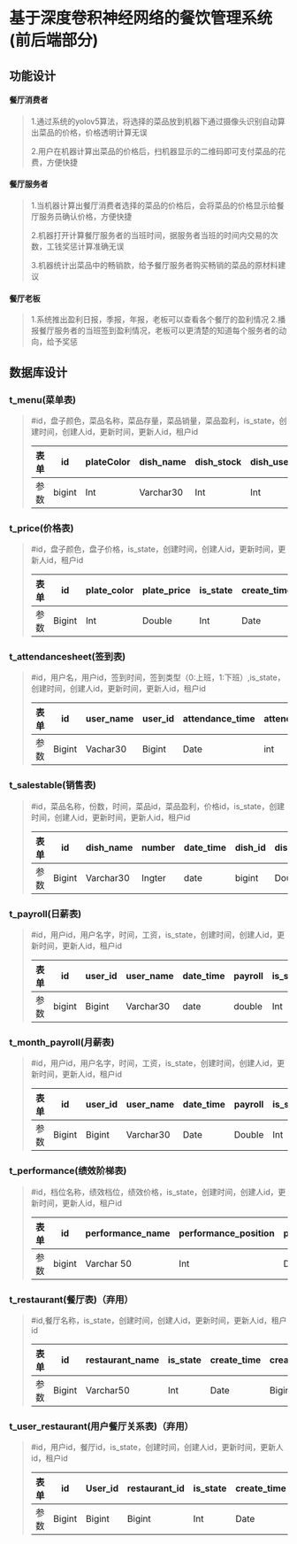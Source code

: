 # 基于深度卷积神经网络的餐饮管理系统(前后端部分)

## 功能设计

#### 餐厅消费者

> 1.通过系统的yolov5算法，将选择的菜品放到机器下通过摄像头识别自动算出菜品的价格，价格透明计算无误
>
> 2.用户在机器计算出菜品的价格后，扫机器显示的二维码即可支付菜品的花费，方便快捷



#### 餐厅服务者

>1.当机器计算出餐厅消费者选择的菜品的价格后，会将菜品的价格显示给餐厅服务员确认价格，方便快捷
>
>2.机器打开计算餐厅服务者的当班时间，据服务者当班的时间内交易的次数，工钱奖惩计算准确无误
>
>3.机器统计出菜品中的畅销款，给予餐厅服务者购买畅销的菜品的原材料建议



#### 餐厅老板

>1.系统推出盈利日报，季报，年报，老板可以查看各个餐厅的盈利情况
>2.播报餐厅服务者的当班签到盈利情况，老板可以更清楚的知道每个服务者的动向，给予奖惩



## 数据库设计

### t_menu(菜单表)

>#id，盘子颜色，菜品名称，菜品存量，菜品销量，菜品盈利，is_state，创建时间，创建人id，更新时间，更新人id，租户id
>
>| 表单 | id     | plateColor | dish_name | dish_stock | dish_used | dish_profit | is_state | create_time | create_id | update_time | update_id | tenant_id |
>| ---- | ------ | ---------- | --------- | ---------- | --------- | ----------- | -------- | ----------- | --------- | ----------- | --------- | --------- |
>| 参数 | bigint | Int        | Varchar30 | Int        | Int       | double      | Int      | Date        | Bigint    | Date        | Bigint    | Bigint    |



### t_price(价格表)

>#id，盘子颜色，盘子价格，is_state，创建时间，创建人id，更新时间，更新人id，租户id
>
>| 表单 | id     | plate_color | plate_price | is_state | create_time | create_id | update_time | update_id | tenant_id |
>| ---- | ------ | ----------- | ----------- | -------- | ----------- | --------- | ----------- | --------- | --------- |
>| 参数 | Bigint | Int         | Double      | Int      | Date        | Bigint    | Date        | Bigint    | Bigint    |



### t_attendancesheet(签到表)

>#id，用户名，用户id，签到时间，签到类型（0:上班，1:下班）,is_state，创建时间，创建人id，更新时间，更新人id，租户id
>
>| 表单 | id     | user_name | user_id | attendance_time | attendance_type | is_state | create_time | create_id | update_time | update_id | tenant_id |
>| ---- | ------ | --------- | ------- | --------------- | --------------- | -------- | ----------- | --------- | ----------- | --------- | --------- |
>| 参数 | Bigint | Vachar30  | Bigint  | Date            | int             | Int      | Date        | Bigint    | Date        | Bigint    | Bigint    |



### t_salestable(销售表)

>#id，菜品名称，份数，时间，菜品id，菜品盈利，价格id，is_state，创建时间，创建人id，更新时间，更新人id，租户id
>
>| 表单 | id     | dish_name | number | date_time | dish_id | dish_profit | price_id | is_state | create_time | create_id | update_time | update_id | tenant_id |
>| ---- | ------ | --------- | ------ | --------- | ------- | ----------- | -------- | -------- | ----------- | --------- | ----------- | --------- | --------- |
>| 参数 | Bigint | Varchar30 | Ingter | date      | bigint  | Double      | Bigint   | Int      | Date        | Bigint    | Date        | Bigint    | Bigint    |



### t_payroll(日薪表)

>#id，用户id，用户名字，时间，工资，is_state，创建时间，创建人id，更新时间，更新人id，租户id
>
>| 表单 | id     | user_id | user_name | date_time | payroll | is_state | create_time | create_id | update_time | update_id | tenant_id |
>| ---- | ------ | ------- | --------- | --------- | ------- | -------- | ----------- | --------- | ----------- | --------- | --------- |
>| 参数 | bigint | Bigint  | Varchar30 | date      | double  | Int      | Date        | Bigint    | Date        | Bigint    | Bigint    |



### t_month_payroll(月薪表)

>#id，用户id，用户名字，时间，工资，is_state，创建时间，创建人id，更新时间，更新人id，租户id
>
>| 表单 | id     | user_id | user_name | date_time | payroll | is_state | create_time | create_id | update_time | update_id | tenant_id |
>| ---- | ------ | ------- | --------- | --------- | ------- | -------- | ----------- | --------- | ----------- | --------- | --------- |
>| 参数 | Bigint | Bigint  | Varchar30 | Date      | Double  | Int      | Date        | Bigint    | Date        | Bigint    | Bigint    |



### t_performance(绩效阶梯表)

>#id，档位名称，绩效档位，绩效价格，is_state，创建时间，创建人id，更新时间，更新人id，租户id
>
>| 表单 | id     | performance_name | performance_position | performance_pay | is_state | create_time | create_id | update_time | update_id | tenant_id |
>| ---- | ------ | ---------------- | -------------------- | --------------- | -------- | ----------- | --------- | ----------- | --------- | --------- |
>| 参数 | bigint | Varchar 50       | Int                  | Double          | Int      | Date        | Bigint    | Date        | Bigint    | Bigint    |



### t_restaurant(餐厅表)（弃用）

>#id,餐厅名称，is_state，创建时间，创建人id，更新时间，更新人id，租户id
>
>| 表单 | id     | restaurant_name | is_state | create_time | create_id | update_time | update_id | tenant_id |
>| ---- | ------ | --------------- | -------- | ----------- | --------- | ----------- | --------- | --------- |
>| 参数 | Bigint | Varchar50       | Int      | Date        | Bigint    | Date        | Bigint    | Bigint    |



### t_user_restaurant(用户餐厅关系表)（弃用）

>#id，用户id，餐厅id，is_state，创建时间，创建人id，更新时间，更新人id，租户id
>
>| 表单 | id     | User_id | restaurant_id | is_state | create_time | create_id | update_time | update_id | tenant_id |
>| ---- | ------ | ------- | ------------- | -------- | ----------- | --------- | ----------- | --------- | --------- |
>| 参数 | Bigint | Bigint  | Bigint        | Int      | Date        | Bigint    | Date        | Bigint    | Bigint    |